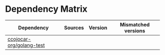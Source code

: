 # Dependency Matrix

Dependency | Sources | Version | Mismatched versions
---------- | ------- | ------- | -------------------
[ccojocar-org/golang-test](https://github.com/ccojocar-org/golang-test.git) |  | []() | 
